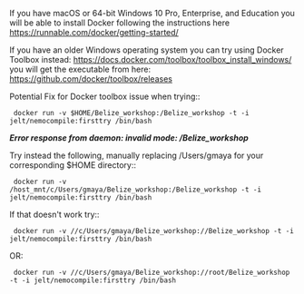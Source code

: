 If you have macOS or 64-bit Windows 10 Pro, Enterprise, and Education you will be able to install Docker following the instructions here <https://runnable.com/docker/getting-started/>

If you have an older Windows operating system you can try using Docker Toolbox instead: <https://docs.docker.com/toolbox/toolbox_install_windows/> you will get the executable from here: <https://github.com/docker/toolbox/releases>

Potential Fix for Docker toolbox issue when trying::

     docker run -v $HOME/Belize_workshop:/Belize_workshop -t -i jelt/nemocompile:firsttry /bin/bash


**_Error response from daemon: invalid mode: /Belize_workshop_**

Try instead the following, manually replacing /Users/gmaya for your corresponding $HOME directory::

     docker run -v /host_mnt/c/Users/gmaya/Belize_workshop:/Belize_workshop -t -i jelt/nemocompile:firsttry /bin/bash

If that doesn't work try::

     docker run -v //c/Users/gmaya/Belize_workshop://Belize_workshop -t -i jelt/nemocompile:firsttry /bin/bash

OR:

     docker run -v //c/Users/gmaya/Belize_workshop://root/Belize_workshop -t -i jelt/nemocompile:firsttry /bin/bash
